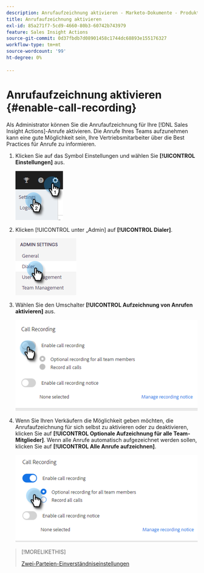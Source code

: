 ```yaml
---
description: Anrufaufzeichnung aktivieren - Marketo-Dokumente - Produktdokumentation
title: Anrufaufzeichnung aktivieren
exl-id: 85a271f7-5cd9-4660-80b3-60742b743979
feature: Sales Insight Actions
source-git-commit: 0d37fbdb7d08901458c1744dc68893e155176327
workflow-type: tm+mt
source-wordcount: '99'
ht-degree: 0%

---
```


# Anrufaufzeichnung aktivieren {#enable-call-recording}

Als Administrator können Sie die Anrufaufzeichnung für Ihre [!DNL Sales Insight Actions]-Anrufe aktivieren. Die Anrufe Ihres Teams aufzunehmen kann eine gute Möglichkeit sein, Ihre Vertriebsmitarbeiter über die Best Practices für Anrufe zu informieren.

1. Klicken Sie auf das Symbol Einstellungen und wählen Sie **[!UICONTROL Einstellungen]** aus.

   ![](assets/enable-call-recording-1.png)

1. Klicken [!UICONTROL  unter „Admin] auf **[!UICONTROL Dialer]**.

   ![](assets/enable-call-recording-2.png)

1. Wählen Sie den Umschalter **[!UICONTROL Aufzeichnung von Anrufen aktivieren]** aus.

   ![](assets/enable-call-recording-3.png)

1. Wenn Sie Ihren Verkäufern die Möglichkeit geben möchten, die Anrufaufzeichnung für sich selbst zu aktivieren oder zu deaktivieren, klicken Sie auf **[!UICONTROL Optionale Aufzeichnung für alle Team-Mitglieder]**. Wenn alle Anrufe automatisch aufgezeichnet werden sollen, klicken Sie auf **[!UICONTROL Alle Anrufe aufzeichnen]**.

   ![](assets/enable-call-recording-4.png)

>[!MORELIKETHIS]
>
>[Zwei-Parteien-Einverständniseinstellungen](/help/marketo/product-docs/marketo-sales-insight/actions/phone/two-party-consent-settings.md)
